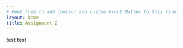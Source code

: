 ```yaml
---
# Feel free to add content and custom Front Matter to this file.
layout: home
title: Assignment 2
---
```



test test 
